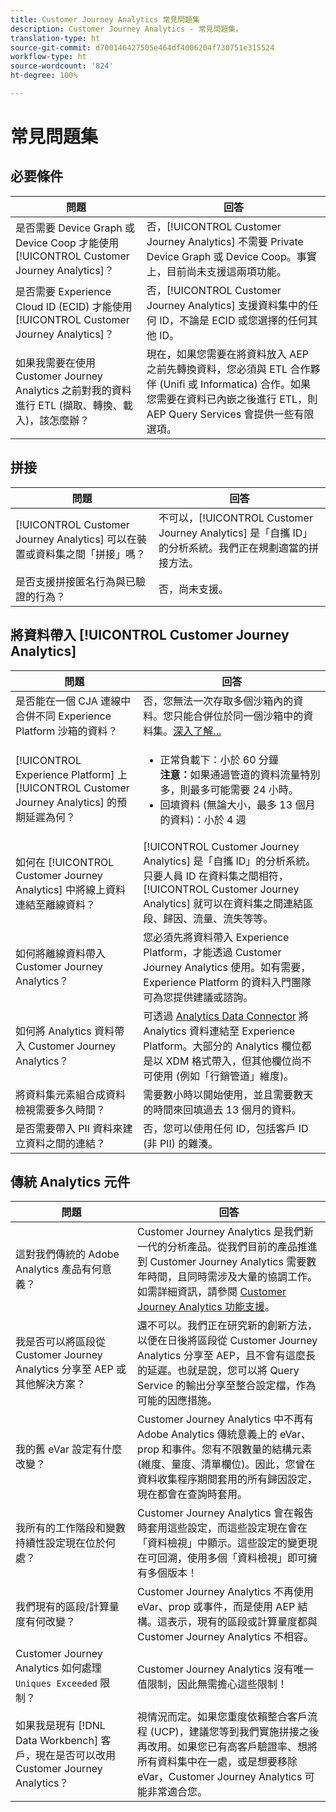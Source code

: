 ```yaml
---
title: Customer Journey Analytics 常見問題集
description: Customer Journey Analytics - 常見問題集。
translation-type: ht
source-git-commit: d700146427505e464df4006204f730751e315524
workflow-type: ht
source-wordcount: '824'
ht-degree: 100%

---
```



# 常見問題集

## 必要條件

| 問題 | 回答 |
| --- | --- |
| 是否需要 Device Graph 或 Device Coop 才能使用 [!UICONTROL Customer Journey Analytics]？ | 否，[!UICONTROL Customer Journey Analytics] 不需要 Private Device Graph 或 Device Coop。事實上，目前尚未支援這兩項功能。 |
| 是否需要 Experience Cloud ID (ECID) 才能使用 [!UICONTROL Customer Journey Analytics]？ | 否，[!UICONTROL Customer Journey Analytics] 支援資料集中的任何 ID，不論是 ECID 或您選擇的任何其他 ID。 |
| 如果我需要在使用 Customer Journey Analytics 之前對我的資料進行 ETL (擷取、轉換、載入)，該怎麼辦？ | 現在，如果您需要在將資料放入 AEP 之前先轉換資料，您必須與 ETL 合作夥伴 (Unifi 或 Informatica) 合作。如果您需要在資料已內嵌之後進行 ETL，則 AEP Query Services 會提供一些有限選項。 |

## 拼接

| 問題 | 回答 |
| --- | --- |
| [!UICONTROL Customer Journey Analytics] 可以在裝置或資料集之間「拼接」嗎？ | 不可以，[!UICONTROL Customer Journey Analytics] 是「自攜 ID」的分析系統。我們正在規劃適當的拼接方法。 |
| 是否支援拼接匿名行為與已驗證的行為？ | 否，尚未支援。 |

## 將資料帶入 [!UICONTROL Customer Journey Analytics]

| 問題 | 回答 |
| --- | --- |
| 是否能在一個 CJA 連線中合併不同 Experience Platform 沙箱的資料？ | 否，您無法一次存取多個沙箱內的資料。您只能合併位於同一個沙箱中的資料集。[深入了解...](https://docs.adobe.com/content/help/zh-Hant/analytics-platform/using/cja-connections/create-connection.html#select-sandbox-and-datasets) |
| [!UICONTROL Experience Platform] 上 [!UICONTROL Customer Journey Analytics] 的預期延遲為何？ | <ul><li>正常負載下：小於 60 分鐘&#x200B;<br>**注意：**&#x200B;如果通過管道的資料流量特別多，則最多可能需要 24 小時。</li><li>回填資料 (無論大小，最多 13 個月的資料)：小於 4 週</li></ul> |
| 如何在 [!UICONTROL Customer Journey Analytics] 中將線上資料連結至離線資料？ | [!UICONTROL Customer Journey Analytics] 是「自攜 ID」的分析系統。只要人員 ID 在資料集之間相符，[!UICONTROL Customer Journey Analytics] 就可以在資料集之間連結區段、歸因、流量、流失等等。 |
| 如何將離線資料帶入 Customer Journey Analytics？ | 您必須先將資料帶入 Experience Platform，才能透過 Customer Journey Analytics 使用。如有需要，Experience Platform 的資料入門團隊可為您提供建議或諮詢。 |
| 如何將 Analytics 資料帶入 Customer Journey Analytics？ | 可透過 [Analytics Data Connector](https://docs.adobe.com/content/help/zh-Hant/experience-platform/sources/connectors/adobe-applications/analytics.html) 將 Analytics 資料連結至 Experience Platform。大部分的 Analytics 欄位都是以 XDM 格式帶入，但其他欄位尚不可使用 (例如「行銷管道」維度)。 |
| 將資料集元素組合成資料檢視需要多久時間？ | 需要數小時以開始使用，並且需要數天的時間來回填過去 13 個月的資料。 |
| 是否需要帶入 PII 資料來建立資料之間的連結？ | 否，您可以使用任何 ID，包括客戶 ID (非 PII) 的雜湊。 |

## 傳統 Analytics 元件

| 問題 | 回答 |
| --- | --- |
| 這對我們傳統的 Adobe Analytics 產品有何意義？ | Customer Journey Analytics 是我們新一代的分析產品。從我們目前的產品推進到 Customer Journey Analytics 需要數年時間，且同時需涉及大量的協調工作。如需詳細資訊，請參閱 [Customer Journey Analytics 功能支援](/help/getting-started/cja-aa.md)。 |
| 我是否可以將區段從 Customer Journey Analytics 分享至 AEP 或其他解決方案？ | 還不可以。我們正在研究新的創新方法，以便在日後將區段從 Customer Journey Analytics 分享至 AEP，且不會有這麼長的延遲。也就是說，您可以將 Query Service 的輸出分享至整合設定檔，作為可能的因應措施。 |
| 我的舊 eVar 設定有什麼改變？ | Customer Journey Analytics 中不再有 Adobe Analytics 傳統意義上的 eVar、prop 和事件。您有不限數量的結構元素 (維度、量度、清單欄位)。因此，您曾在資料收集程序期間套用的所有歸因設定，現在都會在查詢時套用。 |
| 我所有的工作階段和變數持續性設定現在位於何處？ | Customer Journey Analytics 會在報告時套用這些設定，而這些設定現在會在「資料檢視」中顯示。這些設定的變更現在可回溯，使用多個「資料檢視」即可擁有多個版本！ |
| 我們現有的區段/計算量度有何改變？ | Customer Journey Analytics 不再使用 eVar、prop 或事件，而是使用 AEP 結構。這表示，現有的區段或計算量度都與 Customer Journey Analytics 不相容。 |
| Customer Journey Analytics 如何處理 `Uniques Exceeded` 限制？ | Customer Journey Analytics 沒有唯一值限制，因此無需擔心這些限制！ |
| 如果我是現有 [!DNL Data Workbench] 客戶，現在是否可以改用 Customer Journey Analytics？ | 視情況而定。如果您重度依賴整合客戶流程 (UCP)，建議您等到我們實施拼接之後再改用。如果您已有高客戶驗證率、想將所有資料集中在一處，或是想要移除 eVar，Customer Journey Analytics 可能非常適合您。 |
